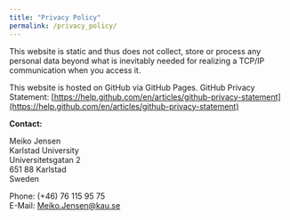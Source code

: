 ```yaml
---
title: "Privacy Policy"
permalink: /privacy_policy/
---
```


This website is static and thus does not collect, store or process any personal data beyond what is inevitably needed for realizing a TCP/IP communication when you access it.

This website is hosted on GitHub via GitHub Pages. GitHub Privacy Statement: [https://help.github.com/en/articles/github-privacy-statement](https://help.github.com/en/articles/github-privacy-statement)

**Contact:**

Meiko Jensen<br>
Karlstad University<br>
Universitetsgatan 2<br>
651 88 Karlstad<br>
Sweden<br>

Phone: (+46) 76 115 95 75<br>
E-Mail: [Meiko.Jensen@kau.se](mailto:Meiko.Jensen@kau.se)<br>